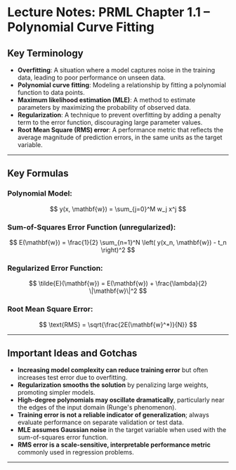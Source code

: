 # Lecture Notes: PRML Chapter 1.1 – Polynomial Curve Fitting

## Key Terminology

- **Overfitting**: A situation where a model captures noise in the training data, leading to poor performance on unseen data.
- **Polynomial curve fitting**: Modeling a relationship by fitting a polynomial function to data points.
- **Maximum likelihood estimation (MLE)**: A method to estimate parameters by maximizing the probability of observed data.
- **Regularization**: A technique to prevent overfitting by adding a penalty term to the error function, discouraging large parameter values.
- **Root Mean Square (RMS) error**: A performance metric that reflects the average magnitude of prediction errors, in the same units as the target variable.

---

## Key Formulas

### Polynomial Model:
$$
y(x, \mathbf{w}) = \sum_{j=0}^M w_j x^j
$$

### Sum-of-Squares Error Function (unregularized):
$$
E(\mathbf{w}) = \frac{1}{2} \sum_{n=1}^N \left( y(x_n, \mathbf{w}) - t_n \right)^2
$$

### Regularized Error Function:
$$
\tilde{E}(\mathbf{w}) = E(\mathbf{w}) + \frac{\lambda}{2} \|\mathbf{w}\|^2
$$

### Root Mean Square Error:
$$
\text{RMS} = \sqrt{\frac{2E(\mathbf{w}^*)}{N}}
$$

---

## Important Ideas and Gotchas

- **Increasing model complexity can reduce training error** but often increases test error due to overfitting.
- **Regularization smooths the solution** by penalizing large weights, promoting simpler models.
- **High-degree polynomials may oscillate dramatically**, particularly near the edges of the input domain (Runge's phenomenon).
- **Training error is not a reliable indicator of generalization**; always evaluate performance on separate validation or test data.
- **MLE assumes Gaussian noise** in the target variable when used with the sum-of-squares error function.
- **RMS error is a scale-sensitive, interpretable performance metric** commonly used in regression problems.

---

